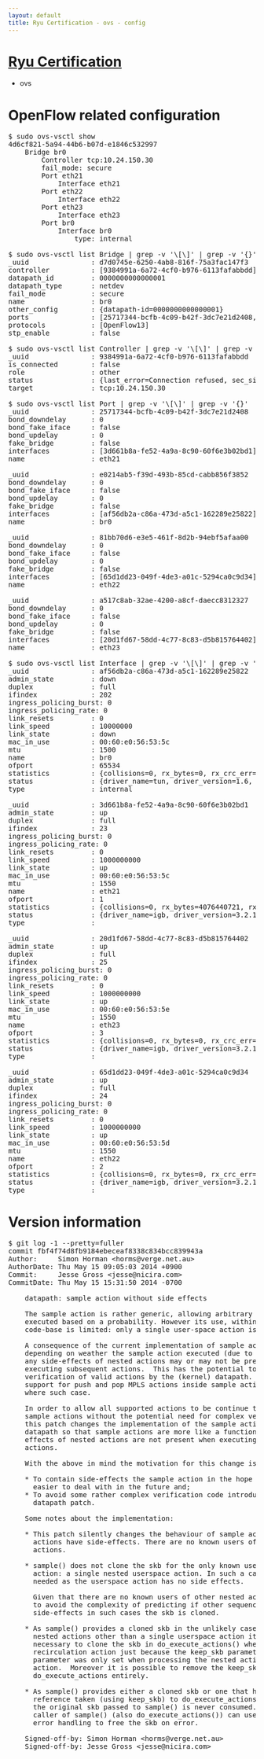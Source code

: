 ```yaml
---
layout: default
title: Ryu Certification - ovs - config
---
```

# [Ryu Certification](http://osrg.github.io/ryu/certification.html)
* ovs 

# OpenFlow related configuration
<pre>
$ sudo ovs-vsctl show
4d6cf821-5a94-44b6-b07d-e1846c532997
    Bridge br0
        Controller tcp:10.24.150.30
        fail_mode: secure
        Port eth21
            Interface eth21
        Port eth22
            Interface eth22
        Port eth23
            Interface eth23
        Port br0
            Interface br0
                type: internal

$ sudo ovs-vsctl list Bridge | grep -v '\[\]' | grep -v '{}'
_uuid               : d7d0745e-6250-4ab8-816f-75a3fac147f3
controller          : [9384991a-6a72-4cf0-b976-6113fafabbdd]
datapath_id         : 0000000000000001
datapath_type       : netdev
fail_mode           : secure
name                : br0
other_config        : {datapath-id=0000000000000001}
ports               : [25717344-bcfb-4c09-b42f-3dc7e21d2408, 81bb70d6-e3e5-461f-8d2b-94ebf5afaa00, a517c8ab-32ae-4200-a8cf-daecc8312327, e0214ab5-f39d-493b-85cd-cabb856f3852]
protocols           : [OpenFlow13]
stp_enable          : false

$ sudo ovs-vsctl list Controller | grep -v '\[\]' | grep -v '{}'
_uuid               : 9384991a-6a72-4cf0-b976-6113fafabbdd
is_connected        : false
role                : other
status              : {last_error=Connection refused, sec_since_connect=551, sec_since_disconnect=2, state=BACKOFF}
target              : tcp:10.24.150.30

$ sudo ovs-vsctl list Port | grep -v '\[\]' | grep -v '{}'
_uuid               : 25717344-bcfb-4c09-b42f-3dc7e21d2408
bond_downdelay      : 0
bond_fake_iface     : false
bond_updelay        : 0
fake_bridge         : false
interfaces          : [3d661b8a-fe52-4a9a-8c90-60f6e3b02bd1]
name                : eth21

_uuid               : e0214ab5-f39d-493b-85cd-cabb856f3852
bond_downdelay      : 0
bond_fake_iface     : false
bond_updelay        : 0
fake_bridge         : false
interfaces          : [af56db2a-c86a-473d-a5c1-162289e25822]
name                : br0

_uuid               : 81bb70d6-e3e5-461f-8d2b-94ebf5afaa00
bond_downdelay      : 0
bond_fake_iface     : false
bond_updelay        : 0
fake_bridge         : false
interfaces          : [65d1dd23-049f-4de3-a01c-5294ca0c9d34]
name                : eth22

_uuid               : a517c8ab-32ae-4200-a8cf-daecc8312327
bond_downdelay      : 0
bond_fake_iface     : false
bond_updelay        : 0
fake_bridge         : false
interfaces          : [20d1fd67-58dd-4c77-8c83-d5b815764402]
name                : eth23

$ sudo ovs-vsctl list Interface | grep -v '\[\]' | grep -v '{}'
_uuid               : af56db2a-c86a-473d-a5c1-162289e25822
admin_state         : down
duplex              : full
ifindex             : 202
ingress_policing_burst: 0
ingress_policing_rate: 0
link_resets         : 0
link_speed          : 10000000
link_state          : down
mac_in_use          : 00:60:e0:56:53:5c
mtu                 : 1500
name                : br0
ofport              : 65534
statistics          : {collisions=0, rx_bytes=0, rx_crc_err=0, rx_dropped=0, rx_errors=0, rx_frame_err=0, rx_over_err=0, rx_packets=0, tx_bytes=0, tx_dropped=0, tx_errors=0, tx_packets=0}
status              : {driver_name=tun, driver_version=1.6, firmware_version=N/A}
type                : internal

_uuid               : 3d661b8a-fe52-4a9a-8c90-60f6e3b02bd1
admin_state         : up
duplex              : full
ifindex             : 23
ingress_policing_burst: 0
ingress_policing_rate: 0
link_resets         : 0
link_speed          : 1000000000
link_state          : up
mac_in_use          : 00:60:e0:56:53:5c
mtu                 : 1550
name                : eth21
ofport              : 1
statistics          : {collisions=0, rx_bytes=4076440721, rx_crc_err=0, rx_dropped=0, rx_errors=0, rx_frame_err=0, rx_over_err=0, rx_packets=2734720, tx_bytes=0, tx_dropped=0, tx_errors=0, tx_packets=0}
status              : {driver_name=igb, driver_version=3.2.10-k, firmware_version=2.10-9}
type                : 

_uuid               : 20d1fd67-58dd-4c77-8c83-d5b815764402
admin_state         : up
duplex              : full
ifindex             : 25
ingress_policing_burst: 0
ingress_policing_rate: 0
link_resets         : 0
link_speed          : 1000000000
link_state          : up
mac_in_use          : 00:60:e0:56:53:5e
mtu                 : 1550
name                : eth23
ofport              : 3
statistics          : {collisions=0, rx_bytes=0, rx_crc_err=0, rx_dropped=0, rx_errors=0, rx_frame_err=0, rx_over_err=0, rx_packets=0, tx_bytes=2840431500, tx_dropped=0, tx_errors=0, tx_packets=1893621}
status              : {driver_name=igb, driver_version=3.2.10-k, firmware_version=2.10-9}
type                : 

_uuid               : 65d1dd23-049f-4de3-a01c-5294ca0c9d34
admin_state         : up
duplex              : full
ifindex             : 24
ingress_policing_burst: 0
ingress_policing_rate: 0
link_resets         : 0
link_speed          : 1000000000
link_state          : up
mac_in_use          : 00:60:e0:56:53:5d
mtu                 : 1550
name                : eth22
ofport              : 2
statistics          : {collisions=0, rx_bytes=0, rx_crc_err=0, rx_dropped=0, rx_errors=0, rx_frame_err=0, rx_over_err=0, rx_packets=0, tx_bytes=1625133894, tx_dropped=0, tx_errors=0, tx_packets=1089715}
status              : {driver_name=igb, driver_version=3.2.10-k, firmware_version=2.10-9}
type                : 
</pre>

# Version information
<pre>
$ git log -1 --pretty=fuller
commit fbf4f74d8fb9184ebeceaf8338c834bcc839943a
Author:     Simon Horman &lt;horms@verge.net.au&gt;
AuthorDate: Thu May 15 09:05:03 2014 +0900
Commit:     Jesse Gross &lt;jesse@nicira.com&gt;
CommitDate: Thu May 15 15:31:50 2014 -0700

    datapath: sample action without side effects
    
    The sample action is rather generic, allowing arbitrary actions to be
    executed based on a probability. However its use, within the Open vSwitch
    code-base is limited: only a single user-space action is ever nested.
    
    A consequence of the current implementation of sample actions is that
    depending on weather the sample action executed &#40;due to its probability&#41;
    any side-effects of nested actions may or may not be present before
    executing subsequent actions.  This has the potential to complicate
    verification of valid actions by the &#40;kernel&#41; datapath. And indeed adding
    support for push and pop MPLS actions inside sample actions is one case
    where such case.
    
    In order to allow all supported actions to be continue to be nested inside
    sample actions without the potential need for complex verification code
    this patch changes the implementation of the sample action in the kernel
    datapath so that sample actions are more like a function call and any side
    effects of nested actions are not present when executing subsequent
    actions.
    
    With the above in mind the motivation for this change is twofold:
    
    * To contain side-effects the sample action in the hope of making it
      easier to deal with in the future and;
    * To avoid some rather complex verification code introduced in the MPLS
      datapath patch.
    
    Some notes about the implementation:
    
    * This patch silently changes the behaviour of sample actions whose nested
      actions have side-effects. There are no known users of such sample
      actions.
    
    * sample&#40;&#41; does not clone the skb for the only known use-case of the sample
      action: a single nested userspace action. In such a case a clone is not
      needed as the userspace action has no side effects.
    
      Given that there are no known users of other nested actions and in order
      to avoid the complexity of predicting if other sequences of actions have
      side-effects in such cases the skb is cloned.
    
    * As sample&#40;&#41; provides a cloned skb in the unlikely case where there are
      nested actions other than a single userspace action it is no longer
      necessary to clone the skb in do_execute_actions&#40;&#41; when executing a
      recirculation action just because the keep_skb parameter is set: this
      parameter was only set when processing the nested actions of a sample
      action.  Moreover it is possible to remove the keep_skb parameter of
      do_execute_actions entirely.
    
    * As sample&#40;&#41; provides either a cloned skb or one that has had a
      reference taken &#40;using keep_skb&#41; to do_execute_actions&#40;&#41;
      the original skb passed to sample&#40;&#41; is never consumed. Thus the
      caller of sample&#40;&#41; &#40;also do_execute_actions&#40;&#41;&#41; can use its generic
      error handling to free the skb on error.
    
    Signed-off-by: Simon Horman &lt;horms@verge.net.au&gt;
    Signed-off-by: Jesse Gross &lt;jesse@nicira.com&gt;
</pre>
